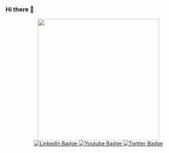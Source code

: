 ### Hi there 👋
<div id="header" align="center">
  <img src="https://i.ibb.co/qJj3hds/Untitled-design-2.png" width="330"/>
</div>
<div id="badges" align="center">
<a href="https://www.linkedin.com/in/brindha-rajeswari-1294ab26b/">
  <img src="https://img.shields.io/badge/LinkedIn-blue?style=for-the-badge&logo=linkedin&logoColor=white" alt="LinkedIn Badge"/>
  </a>
  <a href="https://www.youtube.com/@CraftswithToddler">
  <img src="https://img.shields.io/badge/YouTube-red?style=for-the-badge&logo=youtube&logoColor=white" alt="Youtube Badge"/>
  </a>
  <a href="https://twitter.com/craftswtoddler">
  <img src="https://img.shields.io/badge/Twitter-blue?style=for-the-badge&logo=twitter&logoColor=white" alt="Twitter Badge"/>
  </a>
  <br>
  <img src="https://komarev.com/ghpvc/?username=brindharajeswari&style=flat-square&color=blue" alt=""/>

</div>
